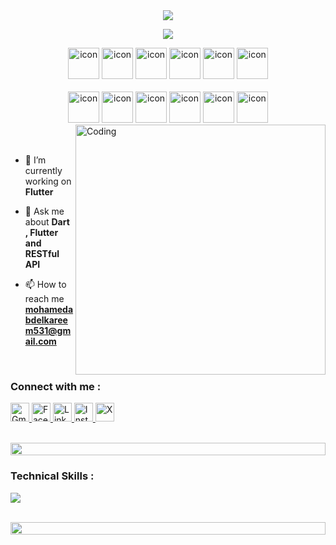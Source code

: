 
<div align="center">
    <img src="https://readme-typing-svg.herokuapp.com/?color=6FDA44&size=40&center=true&vCenter=true&width=1000&height=50&lines=Hi+👋+I+am+Mohamed;Mobile+Application+Developer;Freelancer">
</div>

  <p align="center"> 
 <img src="https://komarev.com/ghpvc/?username=Mohamed2222286&color=blueviolet" /> 
<!--  <img src="https://img.shields.io/badge/Languages-Python | Java | PHP | Typescript | Node | React -green.svg" alt="supun nanayakkara's languages" /> -->
<!--  <img alt="Profile followers" src="https://img.shields.io/github/followers/supuna97"> -->
</p>
  
 <div align="center">
  <img src="https://techstack-generator.vercel.app/java-icon.svg" alt="icon" width="50" height="50" />
  <img src="https://techstack-generator.vercel.app/python-icon.svg" alt="icon" width="50" height="50" />
  <img src="https://techstack-generator.vercel.app/ts-icon.svg" alt="icon" width="50" height="50" />
  <img src="https://techstack-generator.vercel.app/js-icon.svg" alt="icon"width="50" height="50" />
  <img src="https://techstack-generator.vercel.app/react-icon.svg" alt="icon" width="50" height="50" />
 <img src="https://techstack-generator.vercel.app/mysql-icon.svg" alt="icon" width="50" height="50" />
</div>

<br>

<div align="center">
  <img src="https://techstack-generator.vercel.app/docker-icon.svg" alt="icon" width="50" height="50" />
  <img src="https://techstack-generator.vercel.app/aws-icon.svg" alt="icon" width="50" height="50" />
  <img src="https://techstack-generator.vercel.app/github-icon.svg" alt="icon" width="50" height="50" />
  <img src="https://techstack-generator.vercel.app/prettier-icon.svg" alt="icon" width="50" height="50" />
  <img src="https://techstack-generator.vercel.app/restapi-icon.svg" alt="icon" width="50" height="50" />
  <img src="https://techstack-generator.vercel.app/graphql-icon.svg" alt="icon" width="50" height="50" />
</div>


<img align="right" alt="Coding" width="400" src="https://user-images.githubusercontent.com/74038190/229223263-cf2e4b07-2615-4f87-9c38-e37600f8381a.gif">
<br><br>

- 🔭 I’m currently working on **Flutter**
  
- 💬 Ask me about **Dart , Flutter and RESTful API**
  
- 📫 How to reach me **mohamedabdelkareem531@gmail.com**

<br>
<h3 align="left">Connect with me :</h3>

<p align="left">

  <!-- Gmail -->
  <a href="mailto:youremail@gmail.com" target="_blank">
    <img src="https://upload.wikimedia.org/wikipedia/commons/thumb/7/7e/Gmail_icon_%282020%29.svg/48px-Gmail_icon_%282020%29.svg.png" height="30" alt="Gmail" />
  </a>

  <!-- Facebook -->
  <a href="https://facebook.com/your_username" target="_blank">
    <img src="https://upload.wikimedia.org/wikipedia/commons/5/51/Facebook_f_logo_%282019%29.svg" height="30" alt="Facebook" />
  </a>

  <!-- LinkedIn -->
  <a href="https://linkedin.com/in/your_username" target="_blank">
    <img src="https://upload.wikimedia.org/wikipedia/commons/8/81/LinkedIn_icon.svg" height="30" alt="LinkedIn" />
  </a>

  <!-- Instagram -->
  <a href="https://instagram.com/your_username" target="_blank">
    <img src="https://upload.wikimedia.org/wikipedia/commons/a/a5/Instagram_icon.png" height="30" alt="Instagram" />
  </a>

  <!-- X (Twitter) -->
  <a href="https://x.com/your_username" target="_blank">
    <img src="https://cdn-icons-png.flaticon.com/512/5968/5968830.png" height="30" alt="X" />
  </a>

</p>

<br>

<img src="https://i.imgur.com/dBaSKWF.gif" height="20" width="100%">

<h3 align="left">Technical Skills :</h3>

<p align="left">
  <a href="https://skillicons.dev">
    <img src="https://skillicons.dev/icons?i=dart,swift,java,py,flutter,firebase,supabase,mysql,azure,docker,git,github,androidstudio,vscode,figma,idea,postman,linux" />
  </a>
</p>

<br/>
<img src="https://i.imgur.com/dBaSKWF.gif" height="20" width="100%">
